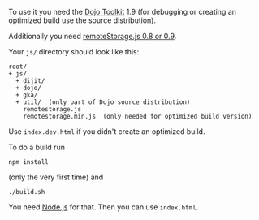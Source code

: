 To use it you need the [Dojo Toolkit](http://dojotoolkit.org/) 1.9 (for debugging or creating an optimized build use the source distribution).

Additionally you need [remoteStorage.js 0.8 or 0.9](http://remotestorage.io/integrate/).

Your `js/` directory should look like this:

```
root/
+ js/
  + dijit/
  + dojo/
  + gka/
  + util/  (only part of Dojo source distribution)
    remotestorage.js
    remotestorage.min.js  (only needed for optimized build version)
```

Use `index.dev.html` if you didn't create an optimized build.

To do a build run

    npm install

(only the very first time) and

    ./build.sh

You need [Node.js](http://nodejs.org/) for that. Then you can use `index.html`.
